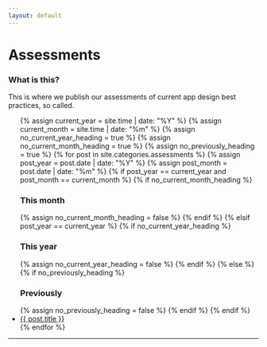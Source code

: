 ```yaml
---
layout: default
---
```


# Assessments

### What is this?
<p delete-line/>
This is where we publish our assessments of current app design best practices, so called.

<ul>
  {% assign current_year = site.time | date: "%Y" %}
  {% assign current_month = site.time | date: "%m" %}
  {% assign no_current_year_heading = true %}
  {% assign no_current_month_heading = true %}
  {% assign no_previously_heading = true %}
  {% for post in site.categories.assessments %}
    {% assign post_year = post.date | date: "%Y" %}
    {% assign post_month = post.date | date: "%m" %}
    {% if post_year == current_year and post_month == current_month %}
      {% if no_current_month_heading %}
        <h3>This month</h3>
        {% assign no_current_month_heading = false %}
      {% endif %}
    {% elsif post_year == current_year %}
      {% if no_current_year_heading %}
        <h3>This year</h3>
        {% assign no_current_year_heading = false %}
      {% endif %}
    {% else %}
      {% if no_previously_heading %}
        <h3>Previously</h3>
        {% assign no_previously_heading = false %}
      {% endif %}
    {% endif %}
    <li><a href="{{ post.url }}">{{ post.title }}</a></li>
  {% endfor %}
</ul>

<hr asterism/>